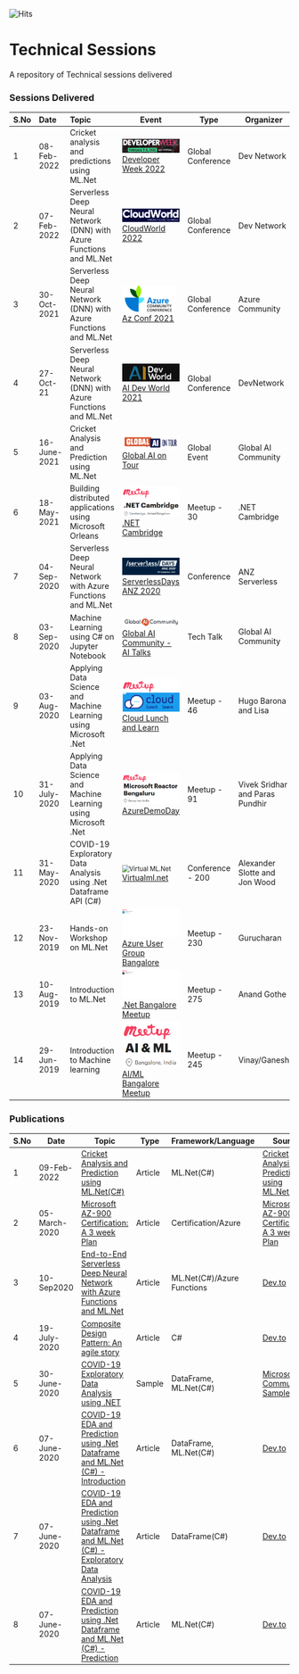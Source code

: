 ![Hits](https://hitcounter.pythonanywhere.com/count/tag.svg?url=https%3A%2F%2Fgithub.com%2Fpraveenraghuvanshi%2Ftech-sessions)

# Technical Sessions
A repository of Technical sessions delivered

### Sessions Delivered



| S.No | Date         | Topic                                                        | Event                                                        | Type             | Organizer                       | Resources              | Location                                          | Video                                                       |
| ---- | :----------- | :----------------------------------------------------------- | ------------------------------------------------------------ | ---------------- | ------------------------------- | ------------------------------------------------- | ----------------------------------------------------------- | ------------------------------------------------------------ |
| 1 | 08-Feb-2022 | Cricket analysis and predictions using ML.Net | <img src="08022022-Developer-Week-2022\assets\developer-week-2022-logo.png" alt="Azconf logo" style="zoom:60%;" />[Developer Week 2022](https://www.developerweek.com/) | Global Conference | Dev Network | [Link](08022022-Developer-Week-2022) | Virtual | NA |
| 2 | 07-Feb-2022 | Serverless Deep Neural Network (DNN) with Azure Functions and ML.Net | <img src="07022022-CloudWorld-2022\assets\cloudworld-logo.png" alt="Azconf logo" style="zoom:60%;" />[CloudWorld 2022](https://cloudworldconf.com/) | Global Conference | Dev Network | [Link](07022022-CloudWorld-2022) | Virtual | NA |
| 3 | 30-Oct-2021 | Serverless Deep Neural Network (DNN) with Azure Functions and ML.Net | <img src="30102021-AzConf-2021\assets\azconf-logo-small.png" alt="Azconf logo" style="zoom:60%;" />[Az Conf 2021](https://azconf.dev/) | Global Conference | Azure Community | [Link](30102021-AzConf-2021) | Virtual | [Track 8 Day 2: Time 52:50:00 till 1:47:00](https://www.youtube.com/watch?v=6YxzsAvzcC8) |
| 4 | 27-Oct-21 | Serverless Deep Neural Network (DNN) with Azure Functions and ML.Net | <img src="27102021-AI-Dev-World-2021\assets\ai-dev-world-logo.png" alt="AI Dev World" style="zoom:60%;" />[AI Dev World 2021](https://aidevworld.com/) | Global Conference | DevNetwork | [Link](27102021-AI-Dev-World-2021) | Virtual | N/A |
| 5 | 16-June-2021 | Cricket Analysis and Prediction using ML.Net | <img src="16062021-Global-AI-Community-2021\assets\global-ai-on-tour-2021-logo.png" alt="Global AI on Tour" style="zoom:80%;" />[Global AI on Tour](https://tour.globalai.live/) | Global Event | Global AI Community | [Link](16062021-Global-AI-Community-2021) | Virtual | [Youtube](https://youtu.be/KoTCYAiwvZw) |
| 6 | 18-May-2021 | Building distributed applications using Microsoft Orleans | <img src="17052021-MS-Orleans-dotnet-cambridge\assets\meetup-dotnet-cambridge-logo.png" alt="Meetup - .Net Cambridge" style="zoom:80%;" />[.NET Cambridge](https://www.meetup.com/dotnetcambridge/events/275849764/) | Meetup - 30 | .NET Cambridge | [Link](17052021-MS-Orleans-dotnet-cambridge) | Virtual |  |
| 7 | 04-Sep-2020 | Serverless Deep Neural Network with Azure Functions and ML.Net | <img src="04092020-ServerlessDays-ANZ-2020\assets\serverless-anz-20202-logo.png" alt="Serverless Days 2020" style="zoom:80%;" />[ServerlessDays ANZ 2020](https://anz.serverlessdays.io/) | Conference | ANZ Serverless | [Link](04092020-ServerlessDays-ANZ-2020) | Virtual | [Youtube](https://www.youtube.com/watch?v=K2RPNaglHHc&list=PLK8O7pdiMg10ZexxQSSpnoJvVoeENSsBc&index=28&t=972s) |
| 8 | 03-Sep-2020 | Machine Learning using C# on Jupyter Notebook | <img src="03092020-Global-AI-Community\assets\global-ai-community-logo.png" alt="AI Talks" style="zoom:80%;" />[Global AI Community - AI Talks](https://globalai.community/ai-talks/ai-talks-with-praveen-raghuvanshi) | Tech Talk | Global AI Community | [Link](03092020-Global-AI-Community) | Virtual | [Youtube Live](https://youtu.be/qVwviaNgQ6U) |
| 9 | 03-Aug-2020 | Applying Data Science and Machine Learning using Microsoft .Net | <img src="03082020-AI-ML-using-ml-dotnet-dublin-meetup\assets\cloud-lunch-and-learn.png" alt="Cloud Lunch and Learn" style="zoom:80%;" />[Cloud Lunch and Learn](https://www.meetup.com/AzureDublin/events/272170788/) | Meetup - 46 | Hugo Barona and Lisa | [DS/ML using ML.Net](03082020-AI-ML-using-ml-dotnet-dublin-meetup) | Virtual |  |
| 10  | 31-July-2020 | Applying Data Science and Machine Learning using Microsoft .Net | <img src="31072020-AI-ML-using-ml-dotnet-reactor-meetup\reactor-meetup.png" alt="Azure Demo Day" style="zoom:80%;" />[AzureDemoDay](https://www.meetup.com/Microsoft-Reactor-Bangalore/events/271768185/) | Meetup - 91           | Vivek Sridhar and Paras Pundhir | [DS/ML using .Net](31072020-AI-ML-using-ml-dotnet-reactor-meetup) | Virtual                                      |                                                             |
| 11  | 31-May-2020  | COVID-19 Exploratory Data Analysis using .Net Dataframe API (C#) | <img src="31052020-virtualmlnet\assets\virtualmlnet-banner.png" alt="Virtual ML.Net" style="zoom:80%;" />[Virtualml.net](https://virtualml.net/) | Conference - 200 | Alexander Slotte and Jon Wood   | [COVID-19 EDA](31052020-virtualmlnet) | Virtual                                      | [Youtube](https://www.youtube.com/watch?v=6LMaFRJyuKg&t=1s) |
| 12  | 23-Nov-2019  | Hands-on Workshop on ML.Net                                  | <img src="23112019-Hand-on-ML.Net-Microsoft\assets\meetup-ms-azure-user-group.png" alt="Azure user group" style="zoom:80%;" />[Azure User Group Bangalore](https://www.meetup.com/Microsoft-Azure-Bangalore/events/263909804/) | Meetup - 230     | Gurucharan                      | [Hands-on ML.Net](23112019-Hand-on-ML.Net-Microsoft) | Microsoft Bellandur, Bangalore                    |                                                             |
| 13 | 10-Aug-2019  | Introduction to ML.Net                                       | <img src="23112019-Hand-on-ML.Net-Microsoft\assets\meetup-dotnet-bangalore.png" alt=".Net bangalore meetup" style="zoom:80%;" />[.Net Bangalore Meetup](https://www.meetup.com/DotNetBLR/events/262410498/) | Meetup - 275     | Anand Gothe                     | [Link](https://github.com/praveenraghuvanshi1512/AIML/tree/master/Meetup_DotNet_10_Aug_2019) | DevOn, Embassy Tech Village, Bangalore            | [Youtube](https://www.youtube.com/watch?v=QOLaZhBZ6-k)      |
| 14  | 29-Jun-2019  | Introduction to Machine learning                             | <img src="23112019-Hand-on-ML.Net-Microsoft\assets\meetup-ai-ml-bangalore.png" alt="AI/ML Meetup" style="zoom:80%;" />[AI/ML Bangalore Meetup](https://www.meetup.com/Bangalore-AI-ML-Meetup/events/261505376/) | Meetup - 245     | Vinay/Ganesh                    | [Link](https://github.com/praveenraghuvanshi1512/AIML/tree/master/Meetup_AI_ML_29_June_2019) | Harman International, Kadubeesanahalli, Bangalore |                                                             |

### Publications

| S.No | Date         | Topic                                                        | Type    | Framework/Language         | Source                                                       |
| ---- | ------------ | ------------------------------------------------------------ | ------- | -------------------------- | ------------------------------------------------------------ |
| 1    | 09-Feb-2022 | [Cricket Analysis and Prediction using ML.Net(C#)](https://dev.to/praveenraghuvanshi/microsoft-az-900-certification-a-3-week-plan-3j2l) | Article | ML.Net(C#)                   | [Cricket Analysis and Prediction using ML.Net(C#)](https://dev.to/praveenraghuvanshi/microsoft-az-900-certification-a-3-week-plan-3j2l) |
| 2    | 05-March-2020 | [Microsoft AZ-900 Certification: A 3 week Plan](https://dev.to/praveenraghuvanshi/microsoft-az-900-certification-a-3-week-plan-3j2l) | Article | Certification/Azure                   | [Microsoft AZ-900 Certification: A 3 week Plan](https://dev.to/praveenraghuvanshi/microsoft-az-900-certification-a-3-week-plan-3j2l) |
| 3    |        10-Sep2020      | [End-to-End Serverless Deep Neural Network with Azure Functions and ML.Net](https://dev.to/praveenraghuvanshi/end-to-end-serverless-deep-neural-network-with-azure-functions-and-ml-net-505a) | Article | ML.Net(C#)/Azure Functions |  [Dev.to](https://dev.to/praveenraghuvanshi/end-to-end-serverless-deep-neural-network-with-azure-functions-and-ml-net-505a) |
| 4    | 19-July-2020 | [Composite Design Pattern: An agile story](https://github.com/praveenraghuvanshi/design-patterns/tree/master/02-Structural/02-04-composite) | Article | C#                         | [Dev.to](https://dev.to/praveenraghuvanshi/composite-design-pattern-an-agile-story-g6j) |
| 5    | 30-June-2020 | [COVID-19 Exploratory Data Analysis using .NET](https://github.com/praveenraghuvanshi/covid-19) | Sample  | DataFrame, ML.Net(C#)      | [Microsoft Community Samples](https://github.com/dotnet/machinelearning-samples/blob/master/docs/COMMUNITY-SAMPLES.md) |
| 6    | 07-June-2020 | [COVID-19 EDA and Prediction using .Net Dataframe and ML.Net (C#) - Introduction](https://dev.to/praveenraghuvanshi/covid-19-eda-and-prediction-using-net-dataframe-and-ml-net-c-introduction-nlb) | Article | DataFrame, ML.Net(C#)      | [Dev.to](https://dev.to/praveenraghuvanshi/covid-19-eda-and-prediction-using-net-dataframe-and-ml-net-c-introduction-nlb) |
| 7    | 07-June-2020 | [COVID-19 EDA and Prediction using .Net Dataframe and ML.Net (C#) - Exploratory Data Analysis](https://dev.to/praveenraghuvanshi/covid-19-eda-and-prediction-using-net-dataframe-and-ml-net-c-exploratory-data-analysis-1jdd) | Article | DataFrame(C#)              | [Dev.to](https://dev.to/praveenraghuvanshi/covid-19-eda-and-prediction-using-net-dataframe-and-ml-net-c-exploratory-data-analysis-1jdd) |
| 8    | 07-June-2020 | [COVID-19 EDA and Prediction using .Net Dataframe and ML.Net (C#) - Prediction](https://dev.to/praveenraghuvanshi/covid-19-eda-and-prediction-using-net-dataframe-and-ml-net-c-prediction-4cf0) | Article | ML.Net(C#)                 | [Dev.to](https://dev.to/praveenraghuvanshi/covid-19-eda-and-prediction-using-net-dataframe-and-ml-net-c-prediction-4cf0) |

